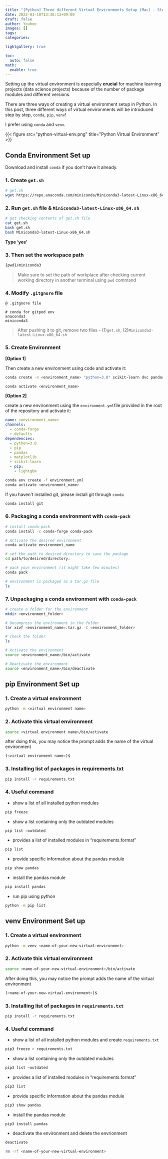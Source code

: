 ```yaml
---
title: "[Python] Three different Virtual Environments Setup (Mac) - Step By Step (conda, pip, venv)"
date: 2022-01-10T13:38:13+09:00
draft: false
author: Youhee
images: []
tags: 
categories: 

lightgallery: true

toc:
  auto: false
math:
  enable: true
---
```


Setting up the virtual environment is especially **crucial** for machine learning projects (data science projects) because of the number of package modules and different versions. 

There are three ways of creating a virtual environment setup in Python. In this post, three different ways of virtual environments will be introduced step by step, `conda`, `pip`, `venv`!

I prefer using `conda` and `venv`.  



{{< figure src="python-virtual-env.png" title="Python Virtual Environment" >}}



## Conda Environment Set up

Download and install `conda` if you don’t have it already.

### 1. Create `get.sh` 
        
```bash
# get.sh
wget https://repo.anaconda.com/miniconda/Miniconda3-latest-Linux-x86_64.sh
```
        
### 2. Run `get.sh` file & `Miniconda3-latest-Linux-x86_64.sh`
        
```bash
# got checking contents of get.sh file 
cat get.sh
bash get.sh 
bash Miniconda3-latest-Linux-x86_64.sh
```

**Type ‘yes’**
        
### 3. Then set the workspace path
    
```bash
{pwd}/miniconda3
```
    
> Make sure to set the path of workplace after checking current working directory in another terminal using `pwd` command

    
### 4. Modify `.gitgnore` file
    
```
@ .gitgnore file
     
# conda for gitpod env
anaconda3
miniconda3
```
    
> After pushing it to git, remove two files - (1)`get.sh`, (2)`Miniconda3-latest-Linux-x86_64.sh`

### 5. Create Environment 
**[Option 1]**
    
Then create a new environment using code and activate it: 
    
```bash
conda create -n <environment_name> "python=3.8" scikit-learn dvc pandas numpy pytest jupyter jupyterlab fastapi uvicorn -c conda-forge dvc-s3 sklearn

conda activate <environment_name>
```
    

**[Option 2]**

create a new environment using the `environment.yml`file provided in the root of the repository and activate it:

```yml
name: <environment_name>
channels:
  - conda-forge
  - defaults
dependencies:
  - python=3.8
  - pip
  - pandas
  - matplotlib
  - scikit-learn
  - pip:
    - lightgbm
```

```bash
conda env create -f environment.yml
conda activate <environment_name>
```

If you haven't installed git, please install git through `conda`

```bash
conda install git 
```

### 6. Packaging a conda environment with `conda-pack`
```bash
# install conda-pack 
conda install -c conda-forge conda-pack

# Activate the desired environment
conda activate environment_name

# set the path to desired directory to save the package 
cd path/to/desired/directory.

# pack your environment (it might take few minutes)
conda pack

# environment is packaged as a tar.gz file 
ls
```

### 7. Unpackaging a conda environment with `conda-pack`
```bash
# create a folder for the environment
mkdir <environment_folder>

# Uncompress the environment in the folder
tar xzvf <environment_name>.tar.gz -C <environment_folder>

# check the folder
ls

# Activate the environment
source <environment_name>/bin/activate

# Deactivate the environment 
source <environment_name>/bin/deactivate
```


## pip Environment Set up

### 1. Create a virtual environment 
```bash
python -m <virtual environment name>
```
### 2. Activate this virtual environment 

```bash
source <virtual environment name>/bin/activate
```
after doing this, you may notice the prompt adds the name of the virtual environment 

```bash
(<virtual environment name>)$
```

### 3. Installing list of packages in requirements.txt
```bash
pip install -r requirements.txt
```

### 4. Useful command 
* show a list of all installed python modules
```bash
pip freeze
```

* show a list containing only the outdated modules
```bash
pip list —outdated
```

* provides a list of installed modules in “requirements.format”
```bash
pip list
```
* provide specific information about the pandas module
```bash
pip show pandas
```
* install the pandas module
```bash
pip install pandas
```
* run pip using python
```bash
python -m pip list
```
## venv Environment Set up
### 1. Create a virtual environment
    
```bash
python -m venv <name-of-your-new-virtual-environment>
```
    
### 2. Activate this virtual environment
    
```bash
source <name-of-your-new-virtual-environment>/bin/activate
```
    
After doing this, you may notice the prompt adds the name of the virtual environment
    
```bash
(<name-of-your-new-virtual-environment>)$
```
    
### 3. Installing list of packages in `requirements.txt`
    
```bash
pip install -r requirements.txt
```   
     
### 4. Useful command 

* show a list of all installed python modules and create `requirements.txt`
```bash
pip3 freeze > requirements.txt
```
* show a list containing only the outdated modules

```bash
pip3 list —outdated
```
* provides a list of installed modules in “requirements.format”
```bash
pip3 list
```

* provide specific information about the pandas module

```bash
pip3 show pandas
```

* install the pandas module
```bash
pip3 install pandas
```
* deactivate the environment and delete the envrionment
```bash
deactivate

rm -rf <name-of-your-new-virtual-environment>
```